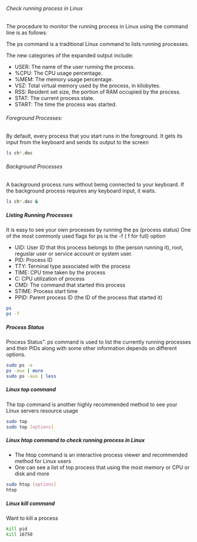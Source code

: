 

###### Check running process in Linux

The procedure to monitor the running process in Linux using the command line is as follows:

The ps command is a traditional Linux command to lists running processes.

The new categories of the expanded output include:

- USER: The name of the user running the process.
- %CPU: The CPU usage percentage.
- %MEM: The memory usage percentage.
- VSZ: Total virtual memory used by the process, in kilobytes.
- RSS: Resident set size, the portion of RAM occupied by the process.
- STAT: The current process state.
- START: The time the process was started.

###### Foreground Processes:
By default, every process that you start runs in the foreground. It gets its input from the keyboard and sends its output to the screen
``````sh
ls ch*.doc
``````
###### Background Processes
A background process runs without being connected to your keyboard. If the background process requires any keyboard input, it waits.
``````sh
ls ch*.doc &
``````
##### Listing Running Processes
It is easy to see your own processes by running the ps (process status)
One of the most commonly used flags for ps is the -f ( f for full) option

- UID: User ID that this process belongs to (the person running it), root, reguslar user or service account or system user.
- PID: Process ID
- TTY: Terminal type associated with the process
- TIME: CPU time taken by the process
- C: CPU utilization of process
- CMD: The command that started this process
- STIME: Process start time
- PPID: Parent process ID (the ID of the process that started it)

``````sh
ps
ps -f
``````
##### Process Status
Process Status”. ps command is used to list the currently running processes and their PIDs along with some other information depends on different options.
``````sh
sudo ps -e
ps -aux | more
sudo ps -aux | less
``````
##### Linux top command
The top command is another highly recommended method to see your Linux servers resource usage

``````sh
sudo top
sudo top [options]

``````
##### Linux htop command to check running process in Linux
- The htop command is an interactive process viewer and recommended method for Linux users
- One can see a list of top process that using the most memory or CPU or disk and more
``````sh
sudo htop [options]
htop
``````
##### Linux kill command
Want to kill a process
``````sh
kill pid
kill 16750
``````
``````sh

``````
``````sh

``````
